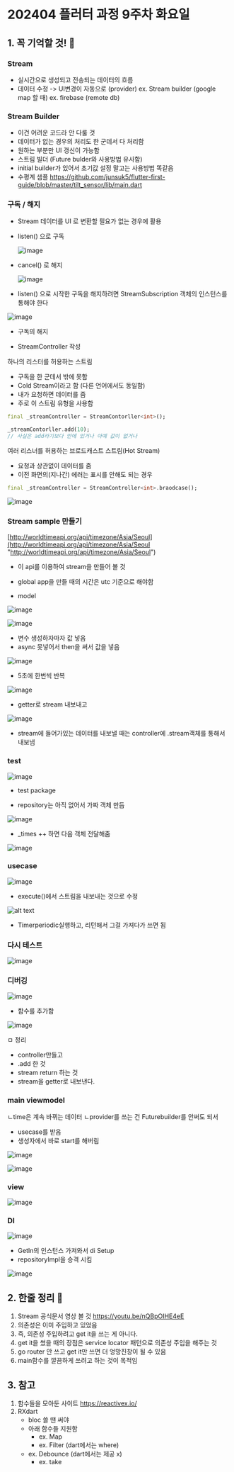 # 202404 플러터 과정 9주차 화요일

## 1. 꼭 기억할 것! 🏅
### Stream
- 실시간으로 생성되고 전송되는 데이터의 흐름
- 데이터 수정 -> UI변경이 자동으로 (provider)
	ex. Stream builder (google map 할 때)
	ex. firebase (remote db)

### Stream Builder
- 이건 어려운 코드라 안 다룰 것
- 데이터가 없는 경우의 처리도 한 군데서 다 처리함
- 원하는 부분만 UI 갱신이 가능함
- 스트림 빌더 (Future bulder와 사용방법 유사함)
- initial builder가 있어서 초기값 설정 말고는 사용방법 똑같음
- 수평계 샘플 https://github.com/junsuk5/flutter-first-guide/blob/master/tilt_sensor/lib/main.dart

### 구독 / 해지
- Stream 데이터를 UI 로 변환할 필요가 없는 경우에 활용
- listen() 으로 구독

  ![image](https://github.com/itbebop/TIL/assets/86880025/cdb16090-2863-486b-b864-22573d15d3a2)

- cancel() 로 해지

  ![image](https://github.com/itbebop/TIL/assets/86880025/1b061388-03f0-4868-bc71-19875f6996f5)

- listen() 으로 시작한 구독을 해지하려면 StreamSubscription 객체의 인스턴스를 통해야 한다

![image](https://github.com/itbebop/TIL/assets/86880025/fc460e82-a5b5-4c6b-ba23-675a978aa16b)

- 구독의 해지

- StreamController 작성

하나의 리스터를 허용하는 스트림
- 구독을 한 군데서 밖에 못함
- Cold Stream이라고 함 (다른 언어에서도 동일함)
- 내가 요청하면 데이터를 줌
- 주로 이 스트림 유형을 사용함

```dart
final _streamController = StreamContorller<int>();

_streamContorller.add(10);
// 사실은 add라기보다 안에 있거나 아예 값이 없거나 
```

여러 리스너를 허용하는 브로드캐스트 스트림(Hot Stream)
- 요청과 상관없이 데이터를 줌
- 이전 화면의(지나간) 에러는 표시를 안해도 되는 경우
```dart
final _streamController = StreamController<int>.braodcase();
```

![image](https://github.com/itbebop/TIL/assets/86880025/4681d6b5-36d6-480f-ba32-e79f2820ee3c)

### Stream sample 만들기

[http://worldtimeapi.org/api/timezone/Asia/Seoul](http://worldtimeapi.org/api/timezone/Asia/Seoul "http://worldtimeapi.org/api/timezone/Asia/Seoul")
- 이 api를 이용하여 stream을 만들어 볼  것
- global app을 만들 때의 시간은 utc 기준으로 해야함


- model

![image](https://github.com/itbebop/TIL/assets/86880025/394d6f4b-afc4-4f98-b739-804d80afdd50)

![image](https://github.com/itbebop/TIL/assets/86880025/6bf51f1d-d2d2-47ed-bbfd-5f953dbe957e)

- 변수 생성하자마자 값 넣음
- async 못넣어서 then을 써서 값을 넣음

![image](https://github.com/itbebop/TIL/assets/86880025/1e847300-97e8-4812-b82f-3ebcc8060746)

- 5초에 한번씩 반복

![image](https://github.com/itbebop/TIL/assets/86880025/f18906bb-6c4a-4527-a20a-683e857b3bcd)

- getter로 stream 내보내고

![image](https://github.com/itbebop/TIL/assets/86880025/fd0f0e2b-1f69-40b0-8923-e31d0b2c121f)

- stream에 들어가있는 데이터를 내보낼 때는 controller에 .stream객체를 통해서 내보냄

### test

![image](https://github.com/itbebop/TIL/assets/86880025/d3c2963e-e97a-4036-8abe-fb63231a855a)

- test package

- repository는 아직 없어서 가짜 객체 만듬

![image](https://github.com/itbebop/TIL/assets/86880025/ebb4d546-60a6-4b63-8be2-9c973805f78e)

- _times ++ 하면 다음 객체 전달해줌

![image](https://github.com/itbebop/TIL/assets/86880025/5c7fedcc-2bcd-4126-834f-9ff9a65be257)


### usecase

![image](https://github.com/itbebop/TIL/assets/86880025/df9ab9bf-1947-4fe1-ac18-9d7b6fd1f232)


- execute()에서 스트림을 내보내는 것으로 수정

![alt text](image-203.png)

- Timerperiodic실행하고, 리턴해서 그걸 가져다가 쓰면 됨

### 다시 테스트

![image](https://github.com/itbebop/TIL/assets/86880025/fdf3ff11-0229-419d-a6e9-83a9a4ad882a)

### 디버깅

![image](https://github.com/itbebop/TIL/assets/86880025/e7b1099c-07db-4d70-9705-406a3cbe6cc0)

- 함수를 추가함

![image](https://github.com/itbebop/TIL/assets/86880025/11010923-70fb-4459-b68f-c5735371eabd)

ㅁ 정리
- controller만들고
- .add 한 것
- stream return 하는 것
- stream을 getter로 내보낸다.

### main viewmodel

ㄴtime은 계속 바뀌는 데이터
ㄴprovider를 쓰는 건 Futurebuilder를 안써도 되서

- usecase를 받음
- 생성자에서 바로 start를 해버림

![image](https://github.com/itbebop/TIL/assets/86880025/5154bbce-a155-42d0-bcfc-387b8460071e)

![image](https://github.com/itbebop/TIL/assets/86880025/eb20de24-99d7-428d-9c5f-27f898720719)

### view

![image](https://github.com/itbebop/TIL/assets/86880025/fb0496ef-da94-48dc-9665-3dd1bf26a37d)


### DI

![image](https://github.com/itbebop/TIL/assets/86880025/29b10b9b-1810-46aa-8ba8-296cd6e8850f)


- GetIn의 인스턴스 가져와서 di Setup
- repositoryImpl을 승격 시킴

![image](https://github.com/itbebop/TIL/assets/86880025/e2025305-f4eb-4d1b-90b0-fd5f7cc3945e)


## 2. 한줄 정리 🧹
1. Stream 공식문서 영상 볼 것 https://youtu.be/nQBpOIHE4eE
2. 의존성은 이미 주입하고 있었음
3. 즉, 의존성 주입하려고 get it을 쓰는 게 아니다.
4. get it을 썼을 때의 장점은 service locator 패턴으로 의존성 주입을 해주는 것
5. go router 안 쓰고 get it만 쓰면 더 엉망진창이 될 수 있음
6. main함수를 깔끔하게 쓰려고 하는 것이 목적임

## 3. 참고
1. 함수들을 모아둔 사이트 https://reactivex.io/
2. RXdart 
	- bloc 쓸 땐 써야
	- 아래 함수들 지원함
	  - ex. Map
	  - ex. Filter (dart에서는 where)
    - ex. Debounce (dart에서는 제공 x)
	  - ex. take
